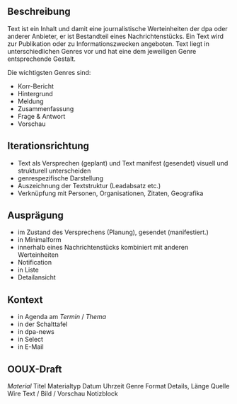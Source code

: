 ## Beschreibung
Text ist ein Inhalt und damit eine journalistische Werteinheiten der dpa oder anderer Anbieter, er ist Bestandteil eines Nachrichtenstücks. Ein Text wird zur Publikation oder zu Informationszwecken angeboten. 
Text liegt in unterschiedlichen Genres vor und hat eine dem jeweiligen Genre entsprechende Gestalt.

Die wichtigsten Genres sind:
* Korr-Bericht
* Hintergrund
* Meldung
* Zusammenfassung
* Frage & Antwort
* Vorschau


## Iterationsrichtung
* Text als Versprechen (geplant) und Text manifest (gesendet) visuell und strukturell unterscheiden
* genrespezifische Darstellung
* Auszeichnung der Textstruktur (Leadabsatz etc.)
* Verknüpfung mit Personen, Organisationen, Zitaten, Geografika


## Ausprägung
*  im Zustand des Versprechens (Planung), gesendet (manifestiert.)
* in Minimalform
* innerhalb eines Nachrichtenstücks kombiniert mit anderen Werteinheiten 
* Notification
* in Liste
* Detailansicht


## Kontext
* in Agenda am *Termin* / *Thema*
* in der Schalttafel
* in dpa-news
* in Select
* in E-Mail

## OOUX-Draft
*Material*
Titel
Materialtyp
Datum
Uhrzeit
Genre
Format Details, Länge
Quelle
Wire
Text / Bild / Vorschau
Notizblock
